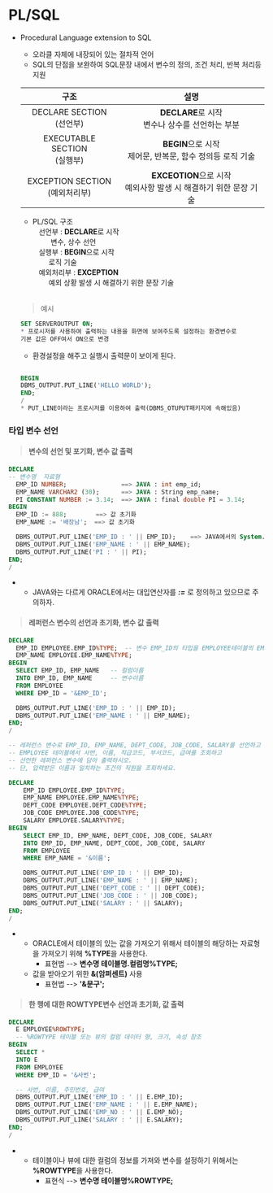 # PL/SQL
+ Procedural Language extension to SQL
  + 오라클 자체에 내장되어 있는 절차적 언어
  + SQL의 단점을 보완하여 SQL문장 내에서 변수의 정의, 조건 처리, 반복 처리등 지원
  >
  |구조|설명|
  |:-----:|:-----:|
  |DECLARE SECTION <BR> (선언부)|**DECLARE**로 시작 <BR> 변수나 상수를 선언하는 부분|
  |EXECUTABLE SECTION <BR> (실행부)|**BEGIN**으로 시작 <BR> 제어문, 반복문, 함수 정의등 로직 기술|
  |EXCEPTION SECTION <BR> (예외처리부)|**EXCEOTION**으로 시작 <BR> 예외사항 발생 시 해결하기 위한 문장 기술
  
  + PL/SQL 구조  
  &nbsp;&nbsp; 선언부 : **DECLARE**로 시작  
  &nbsp;&nbsp;&nbsp;&nbsp;&nbsp;&nbsp;&nbsp;&nbsp; 변수, 상수 선언  
  &nbsp;&nbsp; 실행부 : **BEGIN**으로 시작  
  &nbsp;&nbsp;&nbsp;&nbsp;&nbsp;&nbsp;&nbsp; 로직 기술  
  &nbsp;&nbsp; 예외처리부 : **EXCEPTION**  
  &nbsp;&nbsp;&nbsp;&nbsp;&nbsp;&nbsp;&nbsp; 예외 상황 발생 시 해결하기 위한 문장 기술 
  <BR>

  > 예시
  ```SQL
  SET SERVEROUTPUT ON;
  * 프로시저를 사용하여 출력하는 내용을 화면에 보여주도록 설정하는 환경변수로
  기본 값은 OFF여서 ON으로 변경
  ```
  + 환경설정을 해주고 실행시 출력문이 보이게 된다.
  ```SQL
  
  BEGIN
  DBMS_OUTPUT.PUT_LINE('HELLO WORLD');
  END;
  /
  * PUT_LINE이라는 프로시저를 이용하여 출력(DBMS_OTUPUT패키지에 속해있음)
  ```

### 타입 변수 선언
  > #### 변수의 선언 및 포기화, 변수 값 출력
  ```SQL
  DECLARE
  -- 변수명  자료형
    EMP_ID NUMBER;               ==> JAVA : int emp_id;
    EMP_NAME VARCHAR2 (30);      ==> JAVA : String emp_name;
    PI CONSTANT NUMBER := 3.14;  ==> JAVA : final double PI = 3.14;
  BEGIN
    EMP_ID := 888;        ==> 값 초기화
    EMP_NAME := '배장남';  ==> 값 초기화

    DBMS_OUTPUT.PUT_LINE('EMP_ID : ' || EMP_ID);    ==> JAVA에서의 System.out.println(); 역할
    DBMS_OUTPUT.PUT_LINE('EMP_NAME : ' || EMP_NAME);
    DBMS_OUTPUT.PUT_LINE('PI : ' || PI);
  END;
  /
  ```
+  + JAVA와는 다르게 ORACLE에서는 대입연산자를 ***:=*** 로 정의하고 있으므로 주의하자.
> #### 레퍼런스 변수의 선언과 초기화, 변수 값 출력
  ```SQL
  DECLARE
    EMP_ID EMPLOYEE.EMP_ID%TYPE;  -- 변수 EMP_ID의 타입을 EMPLOYEE테이블의 EMP_ID컬럼 타입으로 지정
    EMP_NAME EMPLOYEE.EMP_NAME%TYPE;
  BEGIN
    SELECT EMP_ID, EMP_NAME   -- 컬럼이름
    INTO EMP_ID, EMP_NAME     -- 변수이름
    FROM EMPLOYEE
    WHERE EMP_ID = '&EMP_ID';

    DBMS_OUTPUT.PUT_LINE('EMP_ID : ' || EMP_ID);
    DBMS_OUTPUT.PUT_LINE('EMP_NAME : ' || EMP_NAME);
  END;
  /

  -- 레퍼런스 변수로 EMP_ID, EMP_NAME, DEPT_CODE, JOB_CODE, SALARY를 선언하고
  -- EMPLOYEE 테이블에서 사번, 이름, 직급코드, 부서코드, 급여를 조회하고
  -- 선언한 레퍼런스 변수에 담아 출력하시오.
  -- 단, 입력받은 이름과 일치하는 조건의 직원을 조회하세요.

  DECLARE 
      EMP_ID EMPLOYEE.EMP_ID%TYPE;
      EMP_NAME EMPLOYEE.EMP_NAME%TYPE;
      DEPT_CODE EMPLOYEE.DEPT_CODE%TYPE;
      JOB_CODE EMPLOYEE.JOB_CODE%TYPE;
      SALARY EMPLOYEE.SALARY%TYPE;
  BEGIN 
      SELECT EMP_ID, EMP_NAME, DEPT_CODE, JOB_CODE, SALARY
      INTO EMP_ID, EMP_NAME, DEPT_CODE, JOB_CODE, SALARY
      FROM EMPLOYEE
      WHERE EMP_NAME = '&이름';

      DBMS_OUTPUT.PUT_LINE('EMP_ID : ' || EMP_ID);
      DBMS_OUTPUT.PUT_LINE('EMP_NAME : ' || EMP_NAME);
      DBMS_OUTPUT.PUT_LINE('DEPT_CODE : ' || DEPT_CODE);
      DBMS_OUTPUT.PUT_LINE('JOB_CODE : ' || JOB_CODE);
      DBMS_OUTPUT.PUT_LINE('SALARY : ' || SALARY);
  END;
  /
  ```
+ 
  + ORACLE에서 테이블의 있는 값을 가져오기 위해서 테이블의 해당하는 자료형을 가져오기 위해 **\%TYPE**을 사용한다.
    + 표현법 --> **변수명 테이블명.컬럼명%TYPE\;**
  + 값을 받아오기 위한 **\&(암퍼센트\)** 사용
    + 표현법 --> **\'&문구'\;**

> #### 한 행에 대한 ROWTYPE변수 선언과 초기화, 값 출력
```SQL
DECLARE
  E EMPLOYEE%ROWTYPE;
  -- %ROWTYPE 테이블 또는 뷰의 컬럼 데이터 형, 크기, 속성 참조
BEGIN
  SELECT *
  INTO E
  FROM EMPLOYEE
  WHERE EMP_ID = '&사번';

  -- 사번, 이름, 주민번호, 급여
  DBMS_OUTPUT.PUT_LINE('EMP_ID : ' || E.EMP_ID);
  DBMS_OUTPUT.PUT_LINE('EMP_NAME : ' || E.EMP_NAME);
  DBMS_OUTPUT.PUT_LINE('EMP_NO : ' || E.EMP_NO);
  DBMS_OUTPUT.PUT_LINE('SALARY : ' || E.SALARY);
END;
/
```
+ 
  + 테이블이나 뷰에 대한 컬럼의 정보를 가져와 변수를 설정하기 위해서는 **\%ROWTYPE**을 사용한다.
    + 표현식 --> **변수명 테이블명%ROWTYPE\;**
